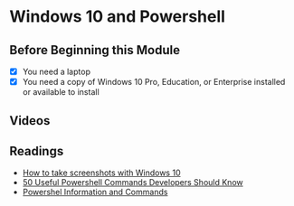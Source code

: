 # Windows 10 and Powershell

## Before Beginning this Module
- [x] You need a laptop
- [x] You need a copy of Windows 10 Pro, Education, or Enterprise installed or available to install
## Videos
## Readings
* [How to take screenshots with Windows 10](https://www.howtogeek.com/226280/how-to-take-screenshots-in-windows-10/)
* [50 Useful Powershell Commands Developers Should Know](https://stackify.com/powershell-commands-every-developer-should-know/)
* [Powershel Information and Commands]([https://jdhitsolutions.com/blog/powershell-tips-tricks-and-advice/)
